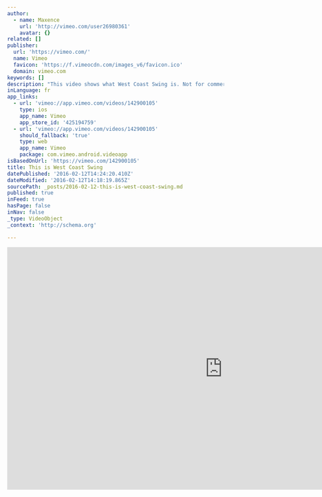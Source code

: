 ```yaml
---
author:
  - name: Maxence
    url: 'http://vimeo.com/user26980361'
    avatar: {}
related: []
publisher:
  url: 'https://vimeo.com/'
  name: Vimeo
  favicon: 'https://f.vimeocdn.com/images_v6/favicon.ico'
  domain: vimeo.com
keywords: []
description: "This video shows what West Coast Swing is. Not for commercial use. Only to promote West Coast Swing. Cette vidéo montre ce qu'est le West Coast Swing. Filmé à Nantes et dans les environs. Pas d'usage commercial, uniquement pour promouvoir le West Coast Swing. \"Fire\" Gavin DeGraw"
inLanguage: fr
app_links:
  - url: 'vimeo://app.vimeo.com/videos/142900105'
    type: ios
    app_name: Vimeo
    app_store_id: '425194759'
  - url: 'vimeo://app.vimeo.com/videos/142900105'
    should_fallback: 'true'
    type: web
    app_name: Vimeo
    package: com.vimeo.android.videoapp
isBasedOnUrl: 'https://vimeo.com/142900105'
title: This is West Coast Swing
datePublished: '2016-02-12T14:24:20.410Z'
dateModified: '2016-02-12T14:18:19.865Z'
sourcePath: _posts/2016-02-12-this-is-west-coast-swing.md
published: true
inFeed: true
hasPage: false
inNav: false
_type: VideoObject
_context: 'http://schema.org'

---
```

<iframe src="https://cdn.embedly.com/widgets/media.html?src=https%3A%2F%2Fplayer.vimeo.com%2Fvideo%2F142900105&amp;url=https%3A%2F%2Fvimeo.com%2F142900105&amp;image=http%3A%2F%2Fi.vimeocdn.com%2Fvideo%2F540366824_1280.jpg&amp;key=b7d04c9b404c499eba89ee7072e1c4f7&amp;type=text%2Fhtml&amp;schema=vimeo" width="1000" height="563" scrolling="no" frameborder="0" allowfullscreen="allowfullscreen" style=""></iframe>